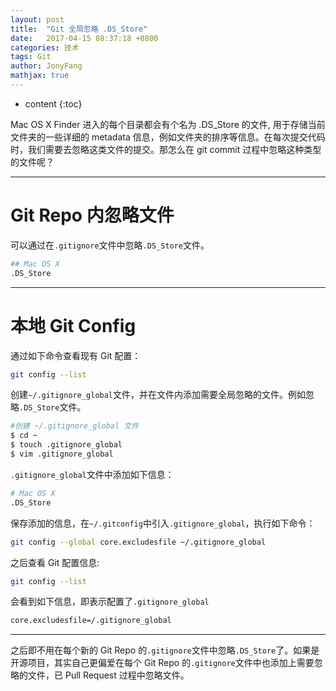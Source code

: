 ```yaml
---
layout: post
title:  "Git 全局忽略 .DS_Store"
date:   2017-04-15 08:37:18 +0800
categories: 技术
tags: Git
author: JonyFang
mathjax: true
---
```


* content
{:toc}






Mac OS X Finder 进入的每个目录都会有个名为 .DS_Store 的文件, 用于存储当前文件夹的一些详细的 metadata 信息，例如文件夹的排序等信息。在每次提交代码时，我们需要去忽略这类文件的提交。那怎么在 git commit 过程中忽略这种类型的文件呢？

----

# Git Repo 内忽略文件
可以通过在` .gitignore `文件中忽略` .DS_Store `文件。

```bash
## Mac OS X
.DS_Store
```

----

# 本地 Git Config
通过如下命令查看现有 Git 配置：
```bash
git config --list
```

创建` ~/.gitignore_global `文件，并在文件内添加需要全局忽略的文件。例如忽略` .DS_Store `文件。

```bash
#创建 ~/.gitignore_global 文件
$ cd ~
$ touch .gitignore_global
$ vim .gitignore_global
```

` .gitignore_global `文件中添加如下信息：

```bash
# Mac OS X
.DS_Store
```

保存添加的信息，在` ~/.gitconfig `中引入` .gitignore_global `，执行如下命令：

```bash
git config --global core.excludesfile ~/.gitignore_global
```

之后查看 Git 配置信息:

```bash
git config --list
```

会看到如下信息，即表示配置了` .gitignore_global `

```bash
core.excludesfile=/.gitignore_global
```

----

之后即不用在每个新的 Git Repo 的` .gitignore `文件中忽略` .DS_Store `了。如果是开源项目，其实自己更偏爱在每个 Git Repo 的` .gitignore `文件中也添加上需要忽略的文件，已 Pull Request 过程中忽略文件。






